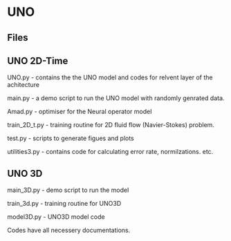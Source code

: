 # UNO
## Files

## UNO 2D-Time
UNO.py - contains the the UNO model and codes for relvent layer of the achitecture

main.py - a demo script to run the UNO model with randomly genrated data.

Amad.py - optimiser for the Neural operator model

train_2D_t.py  - training routine for 2D fluid flow (Navier-Stokes) problem.

test.py - scripts to generate figues and plots

utilities3.py - contains code for calculating error rate, normilzations. etc.


## UNO 3D
main_3D.py - demo script to run the model

train_3d.py - training routine for UNO3D

model3D.py - UNO3D model code


Codes have all necessery documentations.
